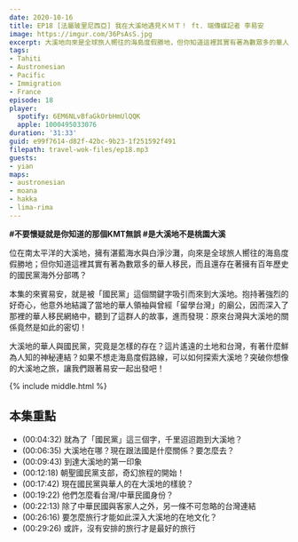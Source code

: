 ```yaml
---
date: 2020-10-16
title: EP18 [法屬玻里尼西亞] 我在大溪地遇見ＫＭＴ！ ft. 端傳媒記者 李易安
image: https://imgur.com/36PsAsS.jpg
excerpt: 大溪地向來是全球旅人嚮往的海島度假勝地，但你知道這裡其實有著為數眾多的華人移民，以及歷史悠久的國民黨海外分部嗎？本集的來賓易安，就是被「國民黨」這個關鍵字吸引而來到大溪地，他深入了那裡的華人移民網絡中，發現原來台灣與大溪地的關係竟然是如此的密切！在這集就讓我們一起前往南太平洋，發掘那些旅遊美照上看不到的面向吧！
tags:
- Tahiti
- Austronesian
- Pacific
- Immigration
- France
episode: 18
player:
  spotify: 6EM6NLvBfaGkOrbHmUlQQK
  apple: 1000495033076
duration: '31:33'
guid: e99f7614-d82f-42bc-9b23-1f251592f491
filepath: travel-wok-files/ep18.mp3
guests:
- yian
maps:
- austronesian
- moana
- hakka
- lima-rima
---
```


**#不要懷疑就是你知道的那個KMT無誤 #是大溪地不是桃園大溪**

位在南太平洋的大溪地，擁有湛藍海水與白淨沙灘，向來是全球旅人嚮往的海島度假勝地；但你知道這裡其實有著為數眾多的華人移民，而且還存在著擁有百年歷史的國民黨海外分部嗎？

本集的來賓易安，就是被「國民黨」這個關鍵字吸引而來到大溪地。抱持著強烈的好奇心，他意外地結識了當地的華人領袖與曾經「留學台灣」的廟公，因而深入了那裡的華人移民網絡中，聽到了這群人的故事，進而發現：原來台灣與大溪地的關係竟然是如此的密切！

大溪地的華人與國民黨，究竟是怎樣的存在？這片遙遠的土地和台灣，有著什麼鮮為人知的神秘連結？如果不想走海島度假路線，可以如何探索大溪地？突破你想像的大溪地之旅，讓我們跟著易安一起出發吧！



{% include middle.html %}

## 本集重點

* (00:04:32) 就為了「國民黨」這三個字，千里迢迢跑到大溪地？
* (00:06:35) 大溪地在哪？現在跟法國是什麼關係？要怎麼去？
* (00:09:43) 到達大溪地的第一印象
* (00:12:18) 朝聖國民黨支部，奇幻旅程的開始！
* (00:17:42) 現在國民黨與華人的在大溪地的樣貌？
* (00:19:22) 他們怎麼看台灣/中華民國身份？
* (00:22:13) 除了中華民國與客家人之外，另一條不可忽略的台灣連結
* (00:26:16) 要怎麼旅行才能如此深入大溪地的在地文化？
* (00:29:26) 或許，沒有安排的旅行才是最好的旅行
